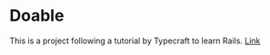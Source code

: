 # Doable

This is a project following a tutorial by Typecraft to learn Rails. [Link](https://www.youtube.com/watch?v=KY0Ey6pVb1A)
